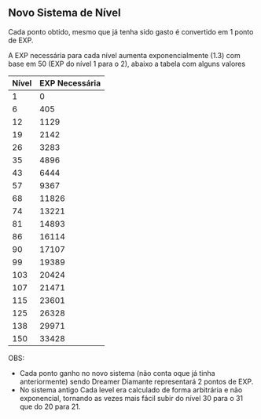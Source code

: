 ## Novo Sistema de Nível
Cada ponto obtido, mesmo que já tenha sido gasto é convertido em 1 ponto de EXP.

A EXP necessária para cada nível aumenta exponencialmente (1.3) com base em 50 (EXP do nível 1 para o 2), abaixo a tabela com alguns valores

| Nível | EXP Necessária |
|--------|---------------|
|   1    |      0        |
|   6    |    405        |
|   12   |   1129        |
|   19   |   2142        |
|   26   |   3283        |
|   35   |   4896        |
|   43   |   6444        |
|   57   |   9367        |
|   68   |   11826       |
|   74   |   13221       |
|   81   |   14893       |
|   86   |   16114       |
|   90   |   17107       |
|   99   |   19389       |
|   103  |   20424       |
|   107  |   21471       |
|   115  |   23601       |
|   125  |   26328       |
|   138  |   29971       |
|   150  |   33428       |

OBS: 
- Cada ponto ganho no novo sistema (não conta oque já tinha anteriormente) sendo Dreamer Diamante representará 2 pontos de EXP.
- No sistema antigo Cada level era calculado de forma arbitrária e não exponencial, tornando as vezes mais fácil subir do nível 30 para o 31 que do 20 para 21.
